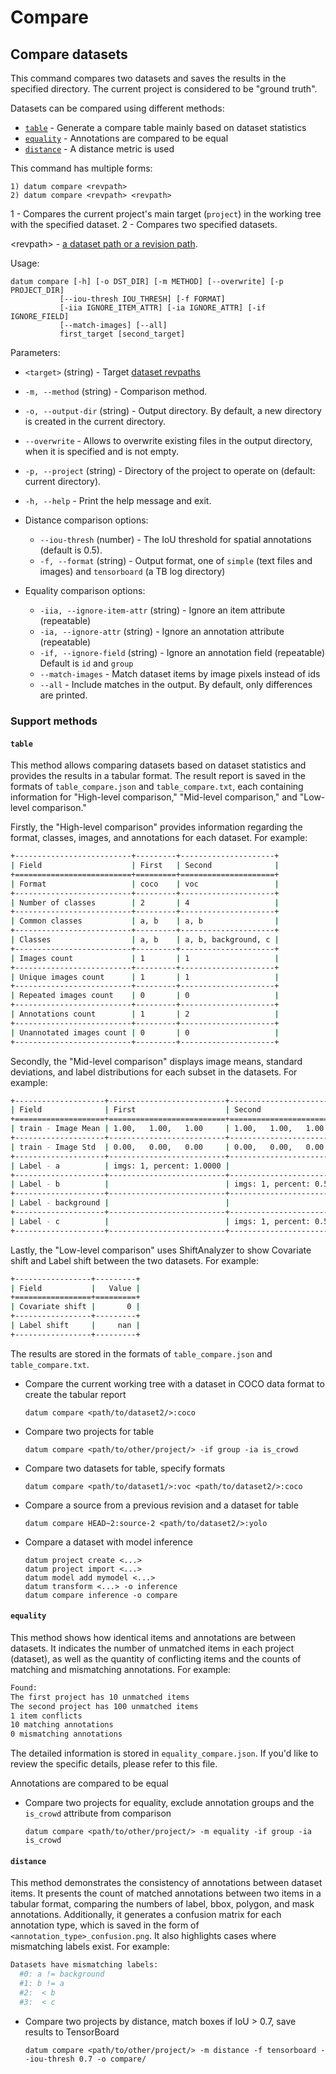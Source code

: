 # Compare

## Compare datasets

This command compares two datasets and saves the results in the specified directory. The current project is considered to be "ground truth".

Datasets can be compared using different methods:
- [`table`](#table) - Generate a compare table mainly based on dataset statistics
- [`equality`](#equality) - Annotations are compared to be equal
- [`distance`](#distance) - A distance metric is used

This command has multiple forms:
```console
1) datum compare <revpath>
2) datum compare <revpath> <revpath>
```

1 - Compares the current project's main target (`project`) in the working tree with the specified dataset.
2 - Compares two specified datasets.

\<revpath\> - [a dataset path or a revision path](../../user-manual/how_to_use_datumaro.md#dataset-path-concepts).

Usage:
```console
datum compare [-h] [-o DST_DIR] [-m METHOD] [--overwrite] [-p PROJECT_DIR]
           [--iou-thresh IOU_THRESH] [-f FORMAT]
           [-iia IGNORE_ITEM_ATTR] [-ia IGNORE_ATTR] [-if IGNORE_FIELD]
           [--match-images] [--all]
           first_target [second_target]
```

Parameters:
- `<target>` (string) - Target [dataset revpaths](../../user-manual/how_to_use_datumaro.md#dataset-path-concepts)
- `-m, --method` (string) - Comparison method.
- `-o, --output-dir` (string) - Output directory. By default, a new directory
  is created in the current directory.
- `--overwrite` - Allows to overwrite existing files in the output directory,
  when it is specified and is not empty.
- `-p, --project` (string) - Directory of the project to operate on
  (default: current directory).
- `-h, --help` - Print the help message and exit.

- Distance comparison options:
  - `--iou-thresh` (number) - The IoU threshold for spatial annotations
    (default is 0.5).
  - `-f, --format` (string) - Output format, one of `simple`
    (text files and images) and `tensorboard` (a TB log directory)

- Equality comparison options:
  - `-iia, --ignore-item-attr` (string) - Ignore an item attribute (repeatable)
  - `-ia, --ignore-attr` (string) - Ignore an annotation attribute (repeatable)
  - `-if, --ignore-field` (string) - Ignore an annotation field (repeatable)
    Default is `id` and `group`
  - `--match-images` - Match dataset items by image pixels instead of ids
  - `--all` - Include matches in the output. By default, only differences are
    printed.

### Support methods
#### `table`
This method allows comparing datasets based on dataset statistics and provides the results in a tabular format. The result report is saved in the formats of `table_compare.json` and `table_compare.txt`, each containing information for "High-level comparison," "Mid-level comparison," and "Low-level comparison."

Firstly, the "High-level comparison" provides information regarding the format, classes, images, and annotations for each dataset. For example:
```bash
+--------------------------+---------+---------------------+
| Field                    | First   | Second              |
+==========================+=========+=====================+
| Format                   | coco    | voc                 |
+--------------------------+---------+---------------------+
| Number of classes        | 2       | 4                   |
+--------------------------+---------+---------------------+
| Common classes           | a, b    | a, b                |
+--------------------------+---------+---------------------+
| Classes                  | a, b    | a, b, background, c |
+--------------------------+---------+---------------------+
| Images count             | 1       | 1                   |
+--------------------------+---------+---------------------+
| Unique images count      | 1       | 1                   |
+--------------------------+---------+---------------------+
| Repeated images count    | 0       | 0                   |
+--------------------------+---------+---------------------+
| Annotations count        | 1       | 2                   |
+--------------------------+---------+---------------------+
| Unannotated images count | 0       | 0                   |
+--------------------------+---------+---------------------+
```

Secondly, the "Mid-level comparison" displays image means, standard deviations, and label distributions for each subset in the datasets. For example:
```bash
+--------------------+--------------------------+--------------------------+
| Field              | First                    | Second                   |
+====================+==========================+==========================+
| train - Image Mean | 1.00,   1.00,   1.00     | 1.00,   1.00,   1.00     |
+--------------------+--------------------------+--------------------------+
| train - Image Std  | 0.00,   0.00,   0.00     | 0.00,   0.00,   0.00     |
+--------------------+--------------------------+--------------------------+
| Label - a          | imgs: 1, percent: 1.0000 |                          |
+--------------------+--------------------------+--------------------------+
| Label - b          |                          | imgs: 1, percent: 0.5000 |
+--------------------+--------------------------+--------------------------+
| Label - background |                          |                          |
+--------------------+--------------------------+--------------------------+
| Label - c          |                          | imgs: 1, percent: 0.5000 |
+--------------------+--------------------------+--------------------------+
```

Lastly, the "Low-level comparison" uses ShiftAnalyzer to show Covariate shift and Label shift between the two datasets. For example:
```bash
+-----------------+---------+
| Field           |   Value |
+=================+=========+
| Covariate shift |       0 |
+-----------------+---------+
| Label shift     |     nan |
+-----------------+---------+
```
The results are stored in the formats of `table_compare.json` and `table_compare.txt`.

- Compare the current working tree with a dataset in COCO data format to create the tabular report
  ```console
  datum compare <path/to/dataset2/>:coco
  ```

- Compare two projects for table
  ```console
  datum compare <path/to/other/project/> -if group -ia is_crowd
  ```

- Compare two datasets for table, specify formats
  ```console
  datum compare <path/to/dataset1/>:voc <path/to/dataset2/>:coco
  ```

- Compare a source from a previous revision and a dataset for table
  ```console
  datum compare HEAD~2:source-2 <path/to/dataset2/>:yolo
  ```

- Compare a dataset with model inference
  ```console
  datum project create <...>
  datum project import <...>
  datum model add mymodel <...>
  datum transform <...> -o inference
  datum compare inference -o compare
  ```

#### `equality`
This method shows how identical items and annotations are between datasets. It indicates the number of unmatched items in each project (dataset), as well as the quantity of conflicting items and the counts of matching and mismatching annotations. For example:
```bash
Found:
The first project has 10 unmatched items
The second project has 100 unmatched items
1 item conflicts
10 matching annotations
0 mismatching annotations
```
The detailed information is stored in `equality_compare.json`. If you'd like to review the specific details, please refer to this file.

Annotations are compared to be equal
- Compare two projects for equality, exclude annotation groups
  and the `is_crowd` attribute from comparison
  ```console
  datum compare <path/to/other/project/> -m equality -if group -ia is_crowd
  ```

#### `distance`
This method demonstrates the consistency of annotations between dataset items. It presents the count of matched annotations between two items in a tabular format, comparing the numbers of label, bbox, polygon, and mask annotations. Additionally, it generates a confusion matrix for each annotation type, which is saved in the form of `<annotation_type>_confusion.png`. It also highlights cases where mismatching labels exist. For example:
```bash
Datasets have mismatching labels:
  #0: a != background
  #1: b != a
  #2:  < b
  #3:  < c
```

- Compare two projects by distance, match boxes if IoU > 0.7,
  save results to TensorBoard
  ```console
  datum compare <path/to/other/project/> -m distance -f tensorboard --iou-thresh 0.7 -o compare/
  ```
